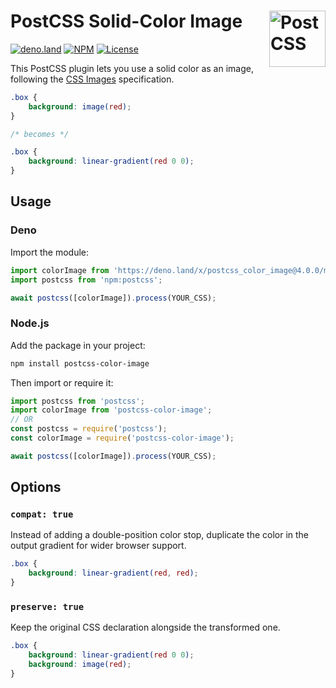 # PostCSS Solid-Color Image [<img src="https://api.postcss.org/logo.svg" alt="PostCSS" width="90" height="90" align="right">](https://github.com/postcss/postcss)

[![deno.land](https://deno.land/badge/postcss_color_image/version)](https://deno.land/x/postcss_color_image)
[![NPM](https://img.shields.io/npm/v/postcss-color-image.svg)](https://www.npmjs.com/package/postcss-color-image)
[![License](https://img.shields.io/npm/l/postcss-color-image.svg)](LICENSE)

This PostCSS plugin lets you use a solid color as an image, following the
[CSS Images](https://drafts.csswg.org/css-images-4/#color-images) specification.

```css
.box {
	background: image(red);
}

/* becomes */

.box {
	background: linear-gradient(red 0 0);
}
```

## Usage

### Deno

Import the module:

```js
import colorImage from 'https://deno.land/x/postcss_color_image@4.0.0/mod.js';
import postcss from 'npm:postcss';

await postcss([colorImage]).process(YOUR_CSS);
```

### Node.js

Add the package in your project:

```sh
npm install postcss-color-image
```

Then import or require it:

```js
import postcss from 'postcss';
import colorImage from 'postcss-color-image';
// OR
const postcss = require('postcss');
const colorImage = require('postcss-color-image');

await postcss([colorImage]).process(YOUR_CSS);
```

## Options

### `compat: true`

Instead of adding a double-position color stop,
duplicate the color in the output gradient for wider browser support.

```css
.box {
	background: linear-gradient(red, red);
}
```

### `preserve: true`

Keep the original CSS declaration alongside the transformed one.

```css
.box {
	background: linear-gradient(red 0 0);
	background: image(red);
}
```
